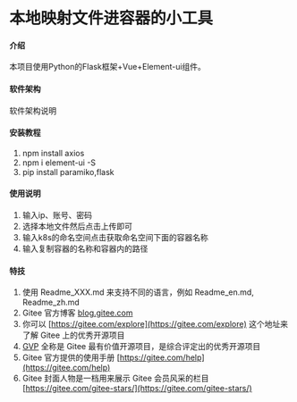 # 本地映射文件进容器的小工具

#### 介绍
本项目使用Python的Flask框架+Vue+Element-ui组件。

#### 软件架构
软件架构说明


#### 安装教程

1.  npm install axios
2.  npm i element-ui -S
3.  pip install paramiko,flask

#### 使用说明

1.  输入ip、账号、密码
2.  选择本地文件然后点击上传即可
3.  输入k8s的命名空间点击获取命名空间下面的容器名称
4.  输入复制容器的名称和容器内的路径


#### 特技

1.  使用 Readme\_XXX.md 来支持不同的语言，例如 Readme\_en.md, Readme\_zh.md
2.  Gitee 官方博客 [blog.gitee.com](https://blog.gitee.com)
3.  你可以 [https://gitee.com/explore](https://gitee.com/explore) 这个地址来了解 Gitee 上的优秀开源项目
4.  [GVP](https://gitee.com/gvp) 全称是 Gitee 最有价值开源项目，是综合评定出的优秀开源项目
5.  Gitee 官方提供的使用手册 [https://gitee.com/help](https://gitee.com/help)
6.  Gitee 封面人物是一档用来展示 Gitee 会员风采的栏目 [https://gitee.com/gitee-stars/](https://gitee.com/gitee-stars/)
